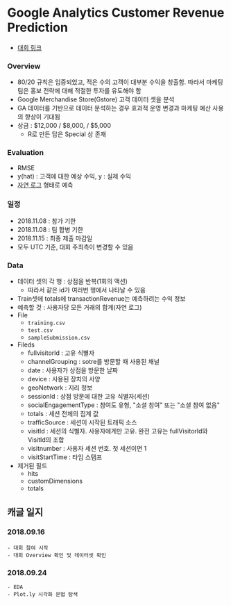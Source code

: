 # Google Analytics Customer Revenue Prediction
- [대회 링크](https://www.kaggle.com/c/google-analytics-customer-revenue-prediction)

### Overview
- 80/20 규칙은 입증되었고, 적은 수의 고객이 대부분 수익을 창출함. 따라서 마케팅 팀은 홍보 전략에 대해 적절한 투자를 유도해야 함
- Google Merchandise Store(Gstore) 고객 데이터 셋을 분석
- GA 데이터를 기반으로 데이터 분석하는 경우 효과적 운영 변경과 마케팅 예산 사용의 향상이 기대됨
- 상금 : \$12,000 / \$8,000, / \$5,000
	- R로 만든 답은 Special 상 존재

### Evaluation
- RMSE
- y(hat) : 고객에 대한 예상 수익, y : 실제 수익
- [자연 로그](https://ko.wikipedia.org/wiki/%EC%9E%90%EC%97%B0%EB%A1%9C%EA%B7%B8) 형태로 예측

### 일정
- 2018.11.08 : 참가 기한
- 2018.11.08 : 팀 합병 기한
- 2018.11.15 : 최종 제출 마감일
- 모두 UTC 기준, 대회 주최측이 변경할 수 있음

### Data
- 데이터 셋의 각 행 : 상점을 반복(1회의 액션)
	- 따라서 같은 id가 여러번 행에서 나타날 수 있음
- Train셋에 totals에 transactionRevenue는 예측하려는 수익 정보
- 예측할 것 : 사용자당 모든 거래의 합계(자연 로그)
- File
	- ```training.csv```
	- ```test.csv```
	- ```sampleSubmission.csv```
- Fileds
	- fullvisitorId : 고유 식별자
	- channelGrouping : sotre를 방문할 때 사용된 채널
	- date :  사용자가 상점을 방문한 날짜
	- device : 사용된 장치의 사양
	- geoNetwork : 지리 정보
	- sessionId : 상점 방문에 대한 고유 식별자(세션)
	- socialEngagementType : 참여도 유형, "소셜 참여" 또는 "소셜 참여 없음"
	- totals : 세션 전체의 집계 값
	- trafficSource : 세션이 시작된 트래픽 소스
	- visitId : 세션의 식별자. 사용자에게만 고유. 완전 고유는 fullVisitorId와 VisitId의 조합
	- visitnumber : 사용자 세션 번호. 첫 세션이면 1
	- visitStartTime : 타임 스탬프
- 제거된 필드
	- hits 
	- customDimensions
	- totals

## 캐글 일지
### 2018.09.16
```
- 대회 참여 시작
- 대회 Overview 확인 및 데이터셋 확인
```

### 2018.09.24
```
- EDA
- Plot.ly 시각화 문법 탐색
```